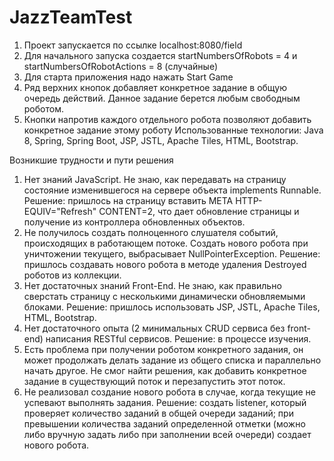 # JazzTeamTest

1. Проект запускается по ссылке localhost:8080/field
2. Для начального запуска создается startNumbersOfRobots = 4 и startNumbersOfRobotActions = 8 (случайные)
3. Для старта приложения надо нажать Start Game
4. Ряд верхних кнопок добавляет конкретное задание в общую очередь действий. Данное задание берется любым свободным роботом.
5. Кнопки напротив каждого отдельного робота позволяют добавить конкретное задание этому роботу
Использованные технологии: Java 8, Spring, Spring Boot, JSP, JSTL, Apache Tiles, HTML, Bootstrap.

Возникшие трудности и пути решения
1. Нет знаний JavaScript. Не знаю, как передавать на страницу состояние изменившегося на сервере объекта implements Runnable. Решение: пришлось на страницу вставить META HTTP-EQUIV="Refresh" CONTENT=2, что дает обновление страницы и получение из контроллера обновленных объектов.
2. Не получилось создать полноценного слушателя событий, происходящих в работающем потоке. Создать нового робота при уничтожении текущего, выбрасывает NullPointerException. Решение: пришлось создавать нового робота в методе удаления Destroyed роботов из коллекции.
3. Нет достаточных знаний Front-End. Не знаю, как правильно сверстать страницу с несколькими динамически обновляемыми блоками. Решение: пришлось использовать JSP, JSTL, Apache Tiles, HTML, Bootstrap.
4. Нет достаточного опыта (2 минимальных CRUD сервиса без front-end) написания RESTful сервисов. Решение: в процессе изучения.
5. Есть проблема при получении роботом конкретного задания, он может продолжать делать задание из общего списка и параллельно начать другое. Не смог найти решения, как добавить конкретное задание в существующий поток и перезапустить этот поток.
6. Не реализовал создание нового робота в случае, когда текущие не успевают выполнять задания. Решение: создать listener, который проверяет количество заданий в общей очереди заданий; при превышении количества заданий определенной отметки (можно либо вручную задать либо при заполнении всей очереди) создает нового робота.
